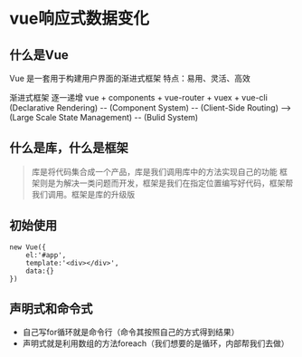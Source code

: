 # vue响应式数据变化
## 什么是Vue
Vue 是一套用于构建用户界面的渐进式框架
特点：易用、灵活、高效

渐进式框架
逐一递增 vue + components + vue-router + vuex + vue-cli
(Declarative Rendering) -- (Component System) -- (Client-Side Routing) -->
(Large Scale State Management) -- (Bulid System)

## 什么是库，什么是框架
> 库是将代码集合成一个产品，库是我们调用库中的方法实现自己的功能
> 框架则是为解决一类问题而开发，框架是我们在指定位置编写好代码，框架帮我们调用。框架是库的升级版

## 初始使用
```
new Vue({
    el:'#app',
    template:'<div></div>',
    data:{}
})
```

## 声明式和命令式
- 自己写for循环就是命令行（命令其按照自己的方式得到结果）
- 声明式就是利用数组的方法foreach（我们想要的是循环，内部帮我们去做）